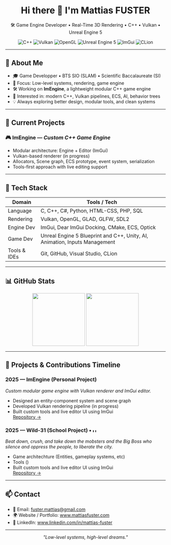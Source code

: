 <h1 align="center">Hi there 👋 I'm Mattias FUSTER</h1>

<p align="center">
  🛠️ Game Engine Developer • Real-Time 3D Rendering • C++ • Vulkan • Unreal Engine 5
</p>

<p align="center">
  <img src="https://img.shields.io/badge/C%2B%2B-17%2F20-blue.svg" alt="C++"/>
  <img src="https://img.shields.io/badge/Vulkan-API-red" alt="Vulkan"/>
  <img src="https://img.shields.io/badge/OpenGL-Graphics-green.svg" alt="OpenGL"/>
  <img src="https://img.shields.io/badge/Unreal%20Engine-5-black?logo=unrealengine" alt="Unreal Engine 5"/>
  <img src="https://img.shields.io/badge/ImGui-Docking-yellow" alt="ImGui"/>
  <img src="https://img.shields.io/badge/CLion-IDE-green?logo=jetbrains" alt="CLion"/>
</p>

---

## 🧠 About Me

- 🎓 Game Developper • BTS SIO (SLAM) • Scientific Baccalaureate (SI)
- 🧱 Focus: Low-level systems, rendering, game engine
- 🛠️ Working on **ImEngine**, a lightweight modular C++ game engine
- 🧪 Interested in: modern C++, Vulkan pipelines, ECS, AI, behavior trees
- 💡 Always exploring better design, modular tools, and clean systems

---

## 🔧 Current Projects

### 🎮 ImEngine — *Custom C++ Game Engine*
- Modular architecture: Engine + Editor (ImGui)
- Vulkan-based renderer (in progress)
- Allocators, Scene graph, ECS prototype, event system, serialization
- Tools-first approach with live editing support

---

## 🧰 Tech Stack

| Domain            | Tools / Tech                                                                 |
|-------------------|------------------------------------------------------------------------------|
| Language          | C, C++, C#, Python, HTML-CSS, PHP, SQL                                       |
| Rendering         | Vulkan, OpenGL, GLAD, GLFW, SDL2                                             |
| Engine Dev        | ImGui, Dear ImGui Docking, CMake, ECS, Optick                                |
| Game Dev          | Unreal Engine 5 Blueprint and C++, Unity, AI, Animation, Inputs Management   |
| Tools & IDEs      | Git, GitHub, Visual Studio, CLion                                            |

---

## 📊 GitHub Stats

<p align="center">
  <img src="https://github-readme-stats.vercel.app/api?username=mattiasfuster&show_icons=true&theme=tokyonight&count_private=true&hide_title=true" height="165">
  <img src="https://github-readme-stats.vercel.app/api/top-langs/?username=mattiasfuster&layout=compact&theme=tokyonight" height="165">
</p>

---

## 📅 Projects & Contributions Timeline

### 2025 — **ImEngine** (Personal Project)
*Custom modular game engine with Vulkan renderer and ImGui editor.*  
- Designed an entity-component system and scene graph  
- Developed Vulkan rendering pipeline (in progress)  
- Built custom tools and live editor UI using ImGui  
[Repository →](https://github.com/mattiasfuster/ImEngine)

### 2025 — **Wild-31** (School Project) • <img src="https://img.shields.io/badge/Unreal%20Engine-5-black?logo=unrealengine" alt="Unreal Engine 5" height="10"/>
*Beat down, crush, and take down the mobsters and the Big Boss who silence and oppress the people, to liberate the city.*  
- Game architechture (Entities, gameplay systems, etc)
- Tools ()  
- Built custom tools and live editor UI using ImGui  
[Repository →](https://github.com/mattiasfuster/ImEngine)

---

## 📫 Contact

- 📧 Email: fuster.mattias@gmail.com
- 🌍 Website / Portfolio: www.mattiasfuster.com  
- 💼 LinkedIn: www.linkedin.com/in/mattias-fuster  

---

<p align="center">
  <i>"Low-level systems, high-level dreams."</i>
</p>

